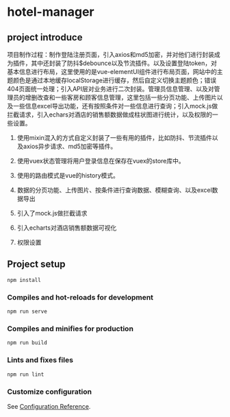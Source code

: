 # hotel-manager

## project introduce

项目制作过程：制作登陆注册页面，引入axios和md5加密，并对他们进行封装成为插件，其中还封装了防抖$debounce以及节流插件。以及设置登陆token，对基本信息进行布局，这里使用的是vue-elementUI组件进行布局页面，网站中的主题颜色是通过本地缓存localStorage进行缓存，然后自定义切换主题颜色；错误404页面统一处理；引入API层对业务进行二次封装。管理员信息管理、以及对管理员的增删改查和一些客房和顾客信息管理，这里包括一些分页功能、上传图片以及一些信息excel导出功能，还有按照条件对一些信息进行查询；引入mock.js做拦截请求，引入echars对酒店的销售额数据做成柱状图进行统计，以及权限的一些设置。

1. 使用mixin混入的方式自定义封装了一些有用的插件，比如防抖、节流插件以及axios异步请求、md5加密等插件。

2. 使用vuex状态管理将用户登录信息在保存在vuex的store库中。

3. 使用的路由模式是vue的history模式。

4. 数据的分页功能、上传图片、按条件进行查询数据、模糊查询、以及excel数据导出

5. 引入了mock.js做拦截请求

6. 引入echarts对酒店销售额数据可视化

7. 权限设置

## Project setup
```
npm install
```

### Compiles and hot-reloads for development
```
npm run serve
```

### Compiles and minifies for production
```
npm run build
```

### Lints and fixes files
```
npm run lint
```

### Customize configuration
See [Configuration Reference](https://cli.vuejs.org/config/).
